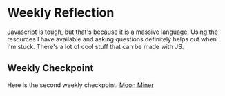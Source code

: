 # Weekly Reflection

Javascript is tough, but that's because it is a massive language. Using the resources I have available and asking questions definitely helps out when I'm stuck. There's a lot of cool stuff that can be made with JS. 

## Weekly Checkpoint

Here is the second weekly checkpoint. [Moon Miner](https://derekshain.github.io/moonminer/)